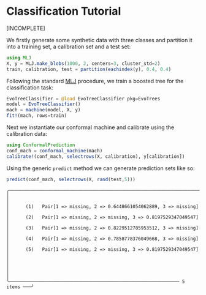 
# Classification Tutorial

\[INCOMPLETE\]

We firstly generate some synthetic data with three classes and partition it into a training set, a calibration set and a test set:

``` julia
using MLJ
X, y = MLJ.make_blobs(1000, 2, centers=3, cluster_std=2)
train, calibration, test = partition(eachindex(y), 0.4, 0.4)
```

Following the standard [MLJ](https://alan-turing-institute.github.io/MLJ.jl/dev/) procedure, we train a boosted tree for the classification task:

``` julia
EvoTreeClassifier = @load EvoTreeClassifier pkg=EvoTrees
model = EvoTreeClassifier() 
mach = machine(model, X, y)
fit!(mach, rows=train)
```

Next we instantiate our conformal machine and calibrate using the calibration data:

``` julia
using ConformalPrediction
conf_mach = conformal_machine(mach)
calibrate!(conf_mach, selectrows(X, calibration), y[calibration])
```

Using the generic `predict` method we can generate prediction sets like so:

``` julia
predict(conf_mach, selectrows(X, rand(test,5)))
```

    ╭──────────────────────────────────────────────────────────────────────────╮
    │                                                                          │
    │      (1)   Pair[1 => missing, 2 => 0.6448661054062889, 3 => missing]     │
    │      (2)   Pair[1 => missing, 2 => missing, 3 => 0.8197529347049547]     │
    │      (3)   Pair[1 => missing, 2 => 0.8229512785953512, 3 => missing]     │
    │      (4)   Pair[1 => missing, 2 => 0.7858778376049668, 3 => missing]     │
    │      (5)   Pair[1 => missing, 2 => missing, 3 => 0.8197529347049547]     │
    │                                                                          │
    │                                                                          │
    ╰────────────────────────────────────────────────────────────── 5 items ───╯
